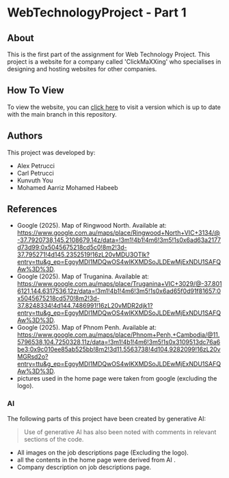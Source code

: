 # WebTechnologyProject - Part 1

## About
This is the first part of the assignment for Web Technology Project. This project is a website for a company called 'ClickMaXXing' who specialises in designing and hosting websites for other companies.

## How To View
To view the website, you can [click here](https://105927117.github.io/WebTechnologyProject1/) to visit a version which is up to date with the main branch in this repository.

## Authors
This project was developed by:
* Alex Petrucci
* Carl Petrucci
* Kunvuth You
* Mohamed Aarriz Mohamed Habeeb

## References
* Google (2025). Map of Ringwood North. Available at: https://www.google.com.au/maps/place/Ringwood+North+VIC+3134/@-37.7920738,145.2108679,14z/data=!3m1!4b1!4m6!3m5!1s0x6ad63a2177d73d99:0x5045675218cd5c0!8m2!3d-37.795271!4d145.2352519!16zL20vMDU3OTlk?entry=ttu&g_ep=EgoyMDI1MDQwOS4wIKXMDSoJLDEwMjExNDU1SAFQAw%3D%3D.
* Google (2025). Map of Truganina. Available at: https://www.google.com.au/maps/place/Truganina+VIC+3029/@-37.8016121,144.6317536,12z/data=!3m1!4b1!4m6!3m5!1s0x6ad65f0d91f81657:0x5045675218cd570!8m2!3d-37.8248334!4d144.7486991!16zL20vMDR2djk1?entry=ttu&g_ep=EgoyMDI1MDQwOS4wIKXMDSoJLDEwMjExNDU1SAFQAw%3D%3D.
* Google (2025). Map of Phnom Penh. Available at: https://www.google.com.au/maps/place/Phnom+Penh,+Cambodia/@11.5796538,104.7250328,11z/data=!3m1!4b1!4m6!3m5!1s0x3109513dc76a6be3:0x9c010ee85ab525bb!8m2!3d11.5563738!4d104.9282099!16zL20vMGRsd2o?entry=ttu&g_ep=EgoyMDI1MDQwOS4wIKXMDSoJLDEwMjExNDU1SAFQAw%3D%3D.
* pictures used in the home page were taken from google (excluding the logo).

### AI
The following parts of this project have been created by generative AI:
> Use of generative AI has also been noted with comments in relevant sections of the code.
* All images on the job descriptions page (Excluding the logo).
* all the contents in the home page were derived from AI .
* Company description on job descriptions page.